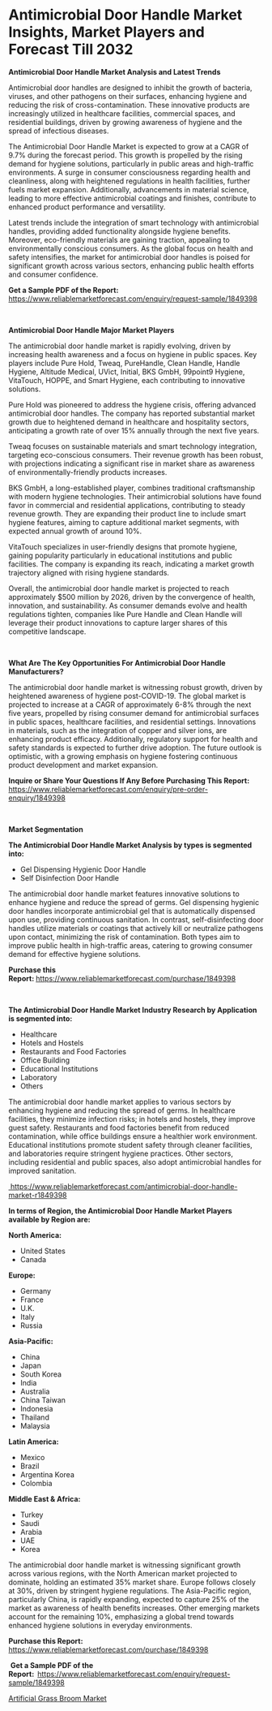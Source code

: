 <p><h1>Antimicrobial Door Handle Market Insights, Market Players and Forecast Till 2032</h1></p><p><strong>Antimicrobial Door Handle Market Analysis and Latest Trends</strong></p>
<p><p>Antimicrobial door handles are designed to inhibit the growth of bacteria, viruses, and other pathogens on their surfaces, enhancing hygiene and reducing the risk of cross-contamination. These innovative products are increasingly utilized in healthcare facilities, commercial spaces, and residential buildings, driven by growing awareness of hygiene and the spread of infectious diseases.</p><p>The Antimicrobial Door Handle Market is expected to grow at a CAGR of 9.7% during the forecast period. This growth is propelled by the rising demand for hygiene solutions, particularly in public areas and high-traffic environments. A surge in consumer consciousness regarding health and cleanliness, along with heightened regulations in health facilities, further fuels market expansion. Additionally, advancements in material science, leading to more effective antimicrobial coatings and finishes, contribute to enhanced product performance and versatility.</p><p>Latest trends include the integration of smart technology with antimicrobial handles, providing added functionality alongside hygiene benefits. Moreover, eco-friendly materials are gaining traction, appealing to environmentally conscious consumers. As the global focus on health and safety intensifies, the market for antimicrobial door handles is poised for significant growth across various sectors, enhancing public health efforts and consumer confidence.</p></p>
<p><strong>Get a Sample PDF of the Report:&nbsp;</strong> <a href="https://www.reliablemarketforecast.com/enquiry/request-sample/1849398?utm_campaign=2298&utm_medium=2&utm_source=Github&utm_content=ia&utm_term=08022025&utm_id=antimicrobial-door-handle">https://www.reliablemarketforecast.com/enquiry/request-sample/1849398</a></p>
<p>&nbsp;</p>
<p><strong>Antimicrobial Door Handle Major Market Players</strong></p>
<p><p>The antimicrobial door handle market is rapidly evolving, driven by increasing health awareness and a focus on hygiene in public spaces. Key players include Pure Hold, Tweaq, PureHandle, Clean Handle, Handle Hygiene, Altitude Medical, UVict, Initial, BKS GmbH, 99point9 Hygiene, VitaTouch, HOPPE, and Smart Hygiene, each contributing to innovative solutions.</p><p>Pure Hold was pioneered to address the hygiene crisis, offering advanced antimicrobial door handles. The company has reported substantial market growth due to heightened demand in healthcare and hospitality sectors, anticipating a growth rate of over 15% annually through the next five years.</p><p>Tweaq focuses on sustainable materials and smart technology integration, targeting eco-conscious consumers. Their revenue growth has been robust, with projections indicating a significant rise in market share as awareness of environmentally-friendly products increases.</p><p>BKS GmbH, a long-established player, combines traditional craftsmanship with modern hygiene technologies. Their antimicrobial solutions have found favor in commercial and residential applications, contributing to steady revenue growth. They are expanding their product line to include smart hygiene features, aiming to capture additional market segments, with expected annual growth of around 10%.</p><p>VitaTouch specializes in user-friendly designs that promote hygiene, gaining popularity particularly in educational institutions and public facilities. The company is expanding its reach, indicating a market growth trajectory aligned with rising hygiene standards.</p><p>Overall, the antimicrobial door handle market is projected to reach approximately $500 million by 2026, driven by the convergence of health, innovation, and sustainability. As consumer demands evolve and health regulations tighten, companies like Pure Handle and Clean Handle will leverage their product innovations to capture larger shares of this competitive landscape.</p></p>
<p>&nbsp;</p>
<p><strong>What Are The Key Opportunities For Antimicrobial Door Handle Manufacturers?</strong></p>
<p><p>The antimicrobial door handle market is witnessing robust growth, driven by heightened awareness of hygiene post-COVID-19. The global market is projected to increase at a CAGR of approximately 6-8% through the next five years, propelled by rising consumer demand for antimicrobial surfaces in public spaces, healthcare facilities, and residential settings. Innovations in materials, such as the integration of copper and silver ions, are enhancing product efficacy. Additionally, regulatory support for health and safety standards is expected to further drive adoption. The future outlook is optimistic, with a growing emphasis on hygiene fostering continuous product development and market expansion.</p></p>
<p><strong>Inquire or Share Your Questions If Any Before Purchasing This Report:</strong> <a href="https://www.reliablemarketforecast.com/enquiry/pre-order-enquiry/1849398?utm_campaign=2298&utm_medium=2&utm_source=Github&utm_content=ia&utm_term=08022025&utm_id=antimicrobial-door-handle">https://www.reliablemarketforecast.com/enquiry/pre-order-enquiry/1849398</a></p>
<p>&nbsp;</p>
<p><strong>Market Segmentation</strong></p>
<p><strong>The Antimicrobial Door Handle Market Analysis by types is segmented into:</strong></p>
<p><ul><li>Gel Dispensing Hygienic Door Handle</li><li>Self Disinfection Door Handle</li></ul></p>
<p><p>The antimicrobial door handle market features innovative solutions to enhance hygiene and reduce the spread of germs. Gel dispensing hygienic door handles incorporate antimicrobial gel that is automatically dispensed upon use, providing continuous sanitation. In contrast, self-disinfecting door handles utilize materials or coatings that actively kill or neutralize pathogens upon contact, minimizing the risk of contamination. Both types aim to improve public health in high-traffic areas, catering to growing consumer demand for effective hygiene solutions.</p></p>
<p><strong>Purchase this Report:&nbsp;</strong><a href="https://www.reliablemarketforecast.com/purchase/1849398?utm_campaign=2298&utm_medium=2&utm_source=Github&utm_content=ia&utm_term=08022025&utm_id=antimicrobial-door-handle">https://www.reliablemarketforecast.com/purchase/1849398</a></p>
<p>&nbsp;</p>
<p><strong>The Antimicrobial Door Handle Market Industry Research by Application is segmented into:</strong></p>
<p><ul><li>Healthcare</li><li>Hotels and Hostels</li><li>Restaurants and Food Factories</li><li>Office Building</li><li>Educational Institutions</li><li>Laboratory</li><li>Others</li></ul></p>
<p><p>The antimicrobial door handle market applies to various sectors by enhancing hygiene and reducing the spread of germs. In healthcare facilities, they minimize infection risks; in hotels and hostels, they improve guest safety. Restaurants and food factories benefit from reduced contamination, while office buildings ensure a healthier work environment. Educational institutions promote student safety through cleaner facilities, and laboratories require stringent hygiene practices. Other sectors, including residential and public spaces, also adopt antimicrobial handles for improved sanitation.</p></p>
<p><a href="https://www.reliablemarketforecast.com/antimicrobial-door-handle-market-r1849398?utm_campaign=2298&utm_medium=2&utm_source=Github&utm_content=ia&utm_term=08022025&utm_id=antimicrobial-door-handle">&nbsp;https://www.reliablemarketforecast.com/antimicrobial-door-handle-market-r1849398</a></p>
<p><strong>In terms of Region, the Antimicrobial Door Handle Market Players available by Region are:</strong></p>
<p>
    <p> <strong> North America: </strong>
        <ul>
            <li>United States</li>
            <li>Canada</li>
        </ul>
        </p> 
    <p> <strong> Europe: </strong>
        <ul>
            <li>Germany</li>
            <li>France</li>
            <li>U.K.</li>
            <li>Italy</li>
            <li>Russia</li>
        </ul>
        </p> 
    <p> <strong> Asia-Pacific: </strong>
        <ul>
            <li>China</li>
            <li>Japan</li>
            <li>South Korea</li>
            <li>India</li>
            <li>Australia</li>
            <li>China Taiwan</li>
            <li>Indonesia</li>
            <li>Thailand</li>
            <li>Malaysia</li>
        </ul>
        </p> 
    <p> <strong> Latin America: </strong>
        <ul>
            <li>Mexico</li>
            <li>Brazil</li>
            <li>Argentina Korea</li>
            <li>Colombia</li>
        </ul>
        </p> 
    <p> <strong> Middle East & Africa: </strong>
        <ul>
            <li>Turkey</li>
            <li>Saudi</li>
            <li>Arabia</li>
            <li>UAE</li>
            <li>Korea</li>
        </ul>
    </p>
    </p>
<p><p>The antimicrobial door handle market is witnessing significant growth across various regions, with the North American market projected to dominate, holding an estimated 35% market share. Europe follows closely at 30%, driven by stringent hygiene regulations. The Asia-Pacific region, particularly China, is rapidly expanding, expected to capture 25% of the market as awareness of health benefits increases. Other emerging markets account for the remaining 10%, emphasizing a global trend towards enhanced hygiene solutions in everyday environments.</p></p>
<p><strong>Purchase this Report: </strong><a href="https://www.reliablemarketforecast.com/purchase/1849398?utm_campaign=2298&utm_medium=2&utm_source=Github&utm_content=ia&utm_term=08022025&utm_id=antimicrobial-door-handle">https://www.reliablemarketforecast.com/purchase/1849398</a></p>
<p>&nbsp;<strong>Get a Sample PDF of the Report:&nbsp;&nbsp;</strong><a href="https://www.reliablemarketforecast.com/enquiry/request-sample/1849398?utm_campaign=2298&utm_medium=2&utm_source=Github&utm_content=ia&utm_term=08022025&utm_id=antimicrobial-door-handle">https://www.reliablemarketforecast.com/enquiry/request-sample/1849398</a></p>
<p><strong></strong></p>
<p><p><a href="https://github.com/maclarensidney/Market-Research-Report-List-1/blob/main/artificial-grass-broom-market.md?utm_campaign=2298&utm_medium=2&utm_source=Github&utm_content=ia&utm_term=08022025&utm_id=antimicrobial-door-handle">Artificial Grass Broom Market</a></p></p>